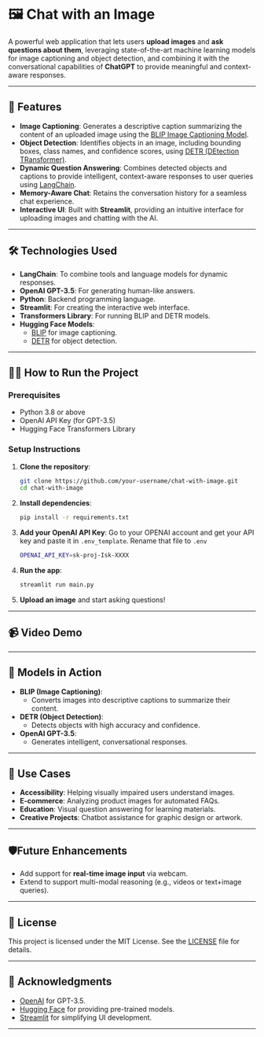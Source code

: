 # 🖼️ Chat with an Image

A powerful web application that lets users **upload images** and **ask questions about them**, leveraging state-of-the-art machine learning models for image captioning and object detection, and combining it with the conversational capabilities of **ChatGPT** to provide meaningful and context-aware responses.

---

## 🚀 Features

- **Image Captioning**: Generates a descriptive caption summarizing the content of an uploaded image using the [BLIP Image Captioning Model](https://huggingface.co/Salesforce/blip-image-captioning-large).
- **Object Detection**: Identifies objects in an image, including bounding boxes, class names, and confidence scores, using [DETR (DEtection TRansformer)](https://github.com/facebookresearch/detr).
- **Dynamic Question Answering**: Combines detected objects and captions to provide intelligent, context-aware responses to user queries using [LangChain](https://langchain-langchain.vercel.app/).
- **Memory-Aware Chat**: Retains the conversation history for a seamless chat experience.
- **Interactive UI**: Built with **Streamlit**, providing an intuitive interface for uploading images and chatting with the AI.

---

## 🛠️ Technologies Used

- **LangChain**: To combine tools and language models for dynamic responses.
- **OpenAI GPT-3.5**: For generating human-like answers.
- **Python**: Backend programming language.
- **Streamlit**: For creating the interactive web interface.
- **Transformers Library**: For running BLIP and DETR models.
- **Hugging Face Models**:
  - [BLIP](https://huggingface.co/Salesforce/blip-image-captioning-large) for image captioning.
  - [DETR](https://huggingface.co/facebook/detr-resnet-50) for object detection.

---

## 🧑‍💻 How to Run the Project

### Prerequisites
- Python 3.8 or above
- OpenAI API Key (for GPT-3.5)
- Hugging Face Transformers Library

### Setup Instructions

1. **Clone the repository**:
   ```bash
   git clone https://github.com/your-username/chat-with-image.git
   cd chat-with-image
   ```

2. **Install dependencies**:
   ```bash
   pip install -r requirements.txt
   ```

3. **Add your OpenAI API Key**:
   Go to your OPENAI account and get your API key and paste it in `.env_template`. Rename that file to `.env`
   ```bash
   OPENAI_API_KEY=sk-proj-Isk-XXXX
   ```

4. **Run the app**:
   ```bash
   streamlit run main.py
   ```

5. **Upload an image** and start asking questions!

---

## 📹 Video Demo



---

## 🤖 Models in Action

- **BLIP (Image Captioning)**:
  - Converts images into descriptive captions to summarize their content.
- **DETR (Object Detection)**:
  - Detects objects with high accuracy and confidence.
- **OpenAI GPT-3.5**:
  - Generates intelligent, conversational responses.

---

## 🎯 Use Cases

- **Accessibility**: Helping visually impaired users understand images.
- **E-commerce**: Analyzing product images for automated FAQs.
- **Education**: Visual question answering for learning materials.
- **Creative Projects**: Chatbot assistance for graphic design or artwork.

---

## 🛡️Future Enhancements

- Add support for **real-time image input** via webcam.
- Extend to support multi-modal reasoning (e.g., videos or text+image queries).

---

## 📜 License

This project is licensed under the MIT License. See the [LICENSE](LICENSE) file for details.

---

## 🙌 Acknowledgments

- [OpenAI](https://openai.com/) for GPT-3.5.
- [Hugging Face](https://huggingface.co/) for providing pre-trained models.
- [Streamlit](https://streamlit.io/) for simplifying UI development.

---